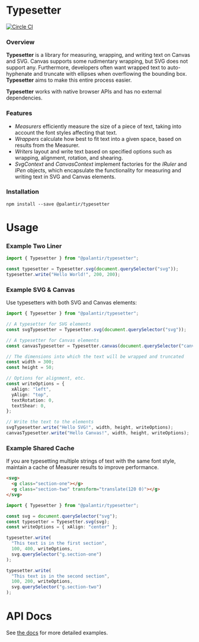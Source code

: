 # Typesetter

[![Circle CI](https://circleci.com/gh/palantir/svg-typewriter.svg?style=svg)](https://circleci.com/gh/palantir/svg-typewriter)

### Overview

**Typesetter** is a library for measuring, wrapping, and writing text on Canvas
and SVG. Canvas supports some rudimentary wrapping, but SVG does not support
any. Furthermore, developers often want wrapped text to auto-hyphenate and
truncate with ellipses when overflowing the bounding box. **Typesetter** aims to
make this entire process easier.

**Typesetter** works with native browser APIs and has no external dependencies.

### Features

- *Measurers* efficiently measure the size of a piece of text, taking into
  account the font styles affecting that text.
- *Wrappers* calculate how best to fit text into a given space, based on results
  from the Measurer.
- *Writers* layout and write text based on specified options such as wrapping,
  alignment, rotation, and shearing.
- *SvgContext* and *CanvasContext* implement factories for the *IRuler* and
  *IPen* objects, which encapsulate the functionality for measuring and writing
  text in SVG and Canvas elements.

### Installation

```
npm install --save @palantir/typesetter
```

# Usage

### Example Two Liner

```ts
import { Typesetter } from "@palantir/typesetter";

const typesetter = Typesetter.svg(document.querySelector("svg"));
typesetter.write("Hello World!", 200, 200);
```

### Example SVG & Canvas

Use typesetters with both SVG and Canvas elements:

```ts
import { Typesetter } from "@palantir/typesetter";

// A typesetter for SVG elements
const svgTypesetter = Typesetter.svg(document.querySelector("svg"));

// A typesetter for Canvas elements
const canvasTypesetter = Typesetter.canvas(document.querySelector("canvas").getContext("2d"));

// The dimensions into which the text will be wrapped and truncated
const width = 300;
const height = 50;

// Options for alignment, etc.
const writeOptions = {
  xAlign: "left",
  yAlign: "top",
  textRotation: 0,
  textShear: 0,
};

// Write the text to the elements
svgTypesetter.write("Hello SVG!", width, height, writeOptions);
canvasTypesetter.write("Hello Canvas!", width, height, writeOptions);
```

### Example Shared Cache

If you are typesetting multiple strings of text with the same font style,
maintain a cache of Measurer results to improve performance.

```html
<svg>
  <g class="section-one"></g>
  <g class="section-two" transform="translate(120 0)"></g>
</svg>
```

```ts
import { Typesetter } from "@palantir/typesetter";

const svg = document.querySelector("svg");
const typesetter = Typesetter.svg(svg);
const writeOptions = { xAlign: "center" };

typesetter.write(
  "This text is in the first section",
  100, 400, writeOptions,
  svg.querySelector("g.section-one")
);

typesetter.write(
  "This text is in the second section",
  100, 200, writeOptions,
  svg.querySelector("g.section-two")
);
```

# API Docs

See [the docs](http://palantir.github.io/typesetter) for more detailed examples.
